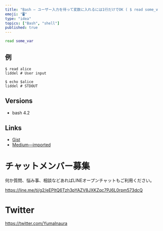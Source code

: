 ```yaml
---
title: "Bash — ユーザー入力を待って変数に入れるには1行だけでOK ( $ read some_var )"
emoji: "🖥"
type: "idea"
topics: ["Bash", "shell"]
published: true
---
```



```bash
read some_var
```


## 例


```
$ read alice
liddel # User input

$ echo $alice
liddel # STDOUT
```

## Versions

- bash 4.2

## Links

- [Gist](https://gist.github.com/YumaInaura/3955c066a8a3ffd7620fbf4380723e39)
- [Medium—imported](https://medium.com/supersonic-generation/bash-read-user-input-and-set-variable-read-some-var-it-is-just-two-keywords-c7900cfb2546)








<!-- Update From Qiita API -->

# チャットメンバー募集


何か質問、悩み事、相談などあればLINEオープンチャットもご利用ください。

https://line.me/ti/g2/eEPltQ6Tzh3pYAZV8JXKZqc7PJ6L0rpm573dcQ





# Twitter


https://twitter.com/YumaInaura


<!-- Update From Qiita API -->


